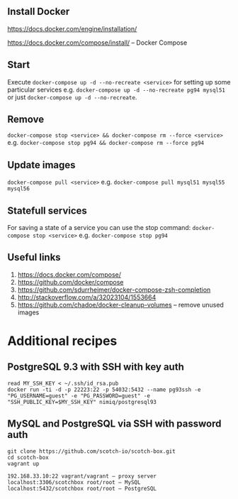 ## Install Docker
https://docs.docker.com/engine/installation/

https://docs.docker.com/compose/install/ – Docker Compose

## Start
Execute `docker-compose up -d --no-recreate <service>` for setting up some particular services
e.g.
`docker-compose up -d --no-recreate pg94 mysql51`
or just
`docker-compose up -d --no-recreate`.

## Remove
`docker-compose stop <service> && docker-compose rm --force <service>`
e.g.
`docker-compose stop pg94 && docker-compose rm --force pg94`

## Update images
`docker-compose pull <service>`
e.g.
`docker-compose pull mysql51 mysql55 mysql56`

## Statefull services
For saving a state of a service you can use the stop command:
`docker-compose stop <service>`
e.g.
`docker-compose stop pg94`

## Useful links
1. https://docs.docker.com/compose/
1. https://github.com/docker/compose
1. https://github.com/sdurrheimer/docker-compose-zsh-completion
1. http://stackoverflow.com/a/32023104/1553664
1. https://github.com/chadoe/docker-cleanup-volumes – remove unused images

# Additional recipes

## PostgreSQL 9.3 with SSH with key auth
```
read MY_SSH_KEY < ~/.ssh/id_rsa.pub
docker run -ti -d -p 22223:22 -p 54032:5432 --name pg93ssh -e "PG_USERNAME=guest" -e "PG_PASSWORD=guest" -e "SSH_PUBLIC_KEY=$MY_SSH_KEY" nimiq/postgresql93
```

## MySQL and PostgreSQL via SSH with password auth
```
git clone https://github.com/scotch-io/scotch-box.git
cd scotch-box
vagrant up
```

```
192.168.33.10:22 vagrant/vagrant – proxy server
localhost:3306/scotchbox root/root – MySQL
localhost:5432/scotchbox root/root – PostgreSQL

```
